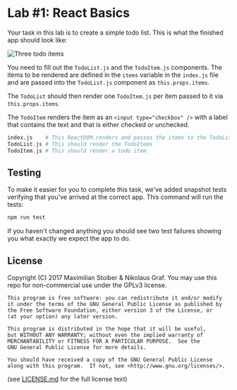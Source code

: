 # Lab #1: React Basics

Your task in this lab is to create a simple todo list. This is what the finished app should look like:

![Three todo items](https://cloud.githubusercontent.com/assets/7525670/22934361/f813c728-f2ce-11e6-931f-68d4775a7541.png)

You need to fill out the `TodoList.js` and the `TodoItem.js` components. The items to be rendered are defined in the `items` variable in the `index.js` file and are passed into the `TodoList.js` component as `this.props.items`.

The `TodoList` should then render one `TodoItem.js` per item passed to it via `this.props.items`.

The `TodoItem` renders the item as an `<input type="checkbox" />` with a label that contains the text and that is either checked or unchecked.

```sh
index.js    # This ReactDOM.renders and passes the items to the TodoList
TodoList.js # This should render the TodoItems
TodoItem.js # This should render a todo item
```

## Testing

To make it easier for you to complete this task, we've added snapshot tests verifying that you've arrived at the correct app. This command will run the tests:

```sh
npm run test
```

If you haven't changed anything you should see two test failures showing you what exactly we expect the app to do.

## License

Copyright (C) 2017  Maximilian Stoiber & Nikolaus Graf. You may use this repo for non-commercial use under the GPLv3 license.

```
This program is free software: you can redistribute it and/or modify
it under the terms of the GNU General Public License as published by
the Free Software Foundation, either version 3 of the License, or
(at your option) any later version.

This program is distributed in the hope that it will be useful,
but WITHOUT ANY WARRANTY; without even the implied warranty of
MERCHANTABILITY or FITNESS FOR A PARTICULAR PURPOSE.  See the
GNU General Public License for more details.

You should have received a copy of the GNU General Public License
along with this program.  If not, see <http://www.gnu.org/licenses/>.
```

(see [LICENSE.md](LICENSE.md) for the full license text)
